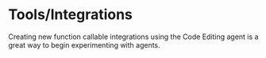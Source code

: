 # Tools/Integrations

Creating new function callable integrations using the Code Editing agent is a great way to begin experimenting with agents.
